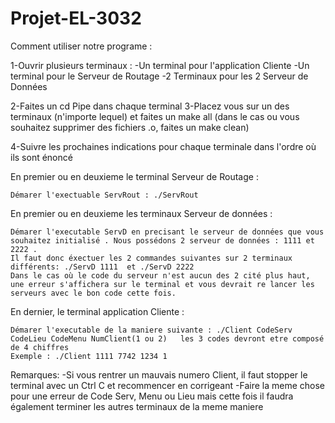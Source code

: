 # Projet-EL-3032

Comment utiliser notre programe :

1-Ouvrir plusieurs terminaux : 
        -Un terminal pour l'application Cliente
        -Un terminal pour le Serveur de Routage
        -2 Terminaux pour les 2 Serveur de Données

2-Faites un cd Pipe dans chaque terminal
3-Placez vous sur un des terminaux (n'importe lequel) et faites un make all (dans le cas ou vous souhaitez supprimer des fichiers .o, faites un make clean)

4-Suivre les prochaines indications pour chaque terminale dans l'ordre où ils sont énoncé



En premier ou en deuxieme le terminal Serveur de Routage :

    Démarer l'exectuable ServRout : ./ServRout



En premier ou en deuxieme les terminaux Serveur de données :

    Démarer l'executable ServD en precisant le serveur de données que vous souhaitez initialisé . Nous possédons 2 serveur de données : 1111 et 2222 . 
    Il faut donc éxectuer les 2 commandes suivantes sur 2 terminaux différents: ./ServD 1111  et ./ServD 2222 
    Dans le cas où le code du serveur n'est aucun des 2 cité plus haut, une erreur s'affichera sur le terminal et vous devrait re lancer les serveurs avec le bon code cette fois.
    


En dernier, le terminal application Cliente :

    Démarer l'executable de la maniere suivante : ./Client CodeServ CodeLieu CodeMenu NumClient(1 ou 2)   les 3 codes devront etre composé de 4 chiffres
    Exemple : ./Client 1111 7742 1234 1


Remarques:
    -Si vous rentrer un mauvais numero Client, il faut stopper le terminal avec un Ctrl C et recommencer en corrigeant
    -Faire la meme chose pour une erreur de Code Serv, Menu ou Lieu mais cette fois il faudra également terminer les autres terminaux de la meme maniere